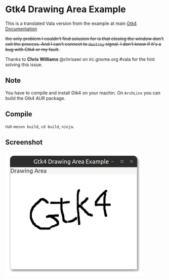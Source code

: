 # Gtk4 Drawing Area Example
This is a translated Vala version from the example at main [Gtk4 Documentation](https://gnome.pages.gitlab.gnome.org/gtk/gtk/ch01s04.html)

~~the only problem I couldn't find solusion for is that closing the window don't exit the process.
And I can't connect to `destroy` signal. I don't know if it's a bug with Gtk4 or my fault.~~

Thanks to **Chris Williams** @chrisawi on irc.gnome.org #vala for the hint solving this issue.

## Note
You have to compile and install Gtk4 on your machin. On `ArchLinx` you can build the Gtk4 AUR package.

## Compile
run `meson build`, `cd build`, `ninja`.

## Screenshot

![Screenshot](https://github.com/aeldemery/gtk4_drawing_area/blob/master/Screenshot%201.png)
